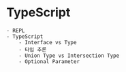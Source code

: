# TypeScript

```
- REPL
- TypeScript
    - Interface vs Type
    - 타입 추론
    - Union Type vs Intersection Type
    - Optional Parameter
```
